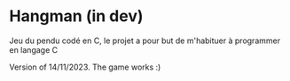 # Hangman (in dev)
Jeu du pendu codé en C, le projet a pour but de m'habituer à programmer en langage C

Version of 14/11/2023. The game works :)

